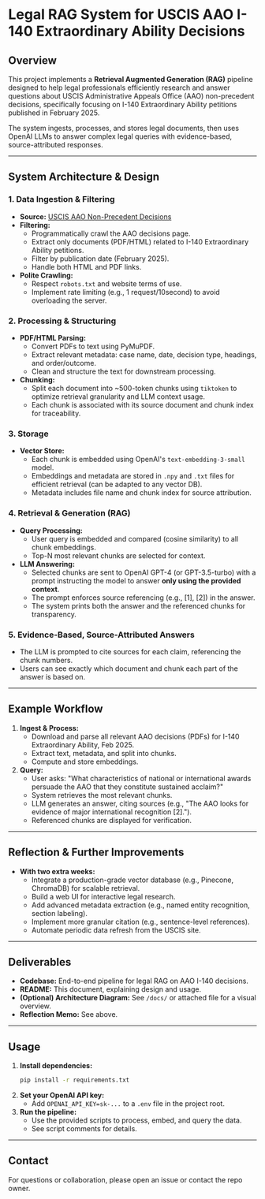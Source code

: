 # Legal RAG System for USCIS AAO I-140 Extraordinary Ability Decisions

## Overview
This project implements a **Retrieval Augmented Generation (RAG)** pipeline designed to help legal professionals efficiently research and answer questions about USCIS Administrative Appeals Office (AAO) non-precedent decisions, specifically focusing on I-140 Extraordinary Ability petitions published in February 2025.

The system ingests, processes, and stores legal documents, then uses OpenAI LLMs to answer complex legal queries with evidence-based, source-attributed responses.

---

## System Architecture & Design

### 1. Data Ingestion & Filtering
- **Source:** [USCIS AAO Non-Precedent Decisions](https://www.uscis.gov/administrative-appeals/aao-decisions/aao-non-precedent-decisions)
- **Filtering:**
  - Programmatically crawl the AAO decisions page.
  - Extract only documents (PDF/HTML) related to I-140 Extraordinary Ability petitions.
  - Filter by publication date (February 2025).
  - Handle both HTML and PDF links.
- **Polite Crawling:**
  - Respect `robots.txt` and website terms of use.
  - Implement rate limiting (e.g., 1 request/10second) to avoid overloading the server.

### 2. Processing & Structuring
- **PDF/HTML Parsing:**
  - Convert PDFs to text using PyMuPDF.
  - Extract relevant metadata: case name, date, decision type, headings, and order/outcome.
  - Clean and structure the text for downstream processing.
- **Chunking:**
  - Split each document into ~500-token chunks using `tiktoken` to optimize retrieval granularity and LLM context usage.
  - Each chunk is associated with its source document and chunk index for traceability.

### 3. Storage
- **Vector Store:**
  - Each chunk is embedded using OpenAI's `text-embedding-3-small` model.
  - Embeddings and metadata are stored in `.npy` and `.txt` files for efficient retrieval (can be adapted to any vector DB).
  - Metadata includes file name and chunk index for source attribution.

### 4. Retrieval & Generation (RAG)
- **Query Processing:**
  - User query is embedded and compared (cosine similarity) to all chunk embeddings.
  - Top-N most relevant chunks are selected for context.
- **LLM Answering:**
  - Selected chunks are sent to OpenAI GPT-4 (or GPT-3.5-turbo) with a prompt instructing the model to answer **only using the provided context**.
  - The prompt enforces source referencing (e.g., [1], [2]) in the answer.
  - The system prints both the answer and the referenced chunks for transparency.

### 5. Evidence-Based, Source-Attributed Answers
- The LLM is prompted to cite sources for each claim, referencing the chunk numbers.
- Users can see exactly which document and chunk each part of the answer is based on.

---

## Example Workflow
1. **Ingest & Process:**
   - Download and parse all relevant AAO decisions (PDFs) for I-140 Extraordinary Ability, Feb 2025.
   - Extract text, metadata, and split into chunks.
   - Compute and store embeddings.
2. **Query:**
   - User asks: "What characteristics of national or international awards persuade the AAO that they constitute sustained acclaim?"
   - System retrieves the most relevant chunks.
   - LLM generates an answer, citing sources (e.g., "The AAO looks for evidence of major international recognition [2].").
   - Referenced chunks are displayed for verification.

---

## Reflection & Further Improvements
- **With two extra weeks:**
  - Integrate a production-grade vector database (e.g., Pinecone, ChromaDB) for scalable retrieval.
  - Build a web UI for interactive legal research.
  - Add advanced metadata extraction (e.g., named entity recognition, section labeling).
  - Implement more granular citation (e.g., sentence-level references).
  - Automate periodic data refresh from the USCIS site.

---

## Deliverables
- **Codebase:** End-to-end pipeline for legal RAG on AAO I-140 decisions.
- **README:** This document, explaining design and usage.
- **(Optional) Architecture Diagram:** See `/docs/` or attached file for a visual overview.
- **Reflection Memo:** See above.

---

## Usage
1. **Install dependencies:**
   ```bash
   pip install -r requirements.txt
   ```
2. **Set your OpenAI API key:**
   - Add `OPENAI_API_KEY=sk-...` to a `.env` file in the project root.
3. **Run the pipeline:**
   - Use the provided scripts to process, embed, and query the data.
   - See script comments for details.

---

## Contact
For questions or collaboration, please open an issue or contact the repo owner. 
